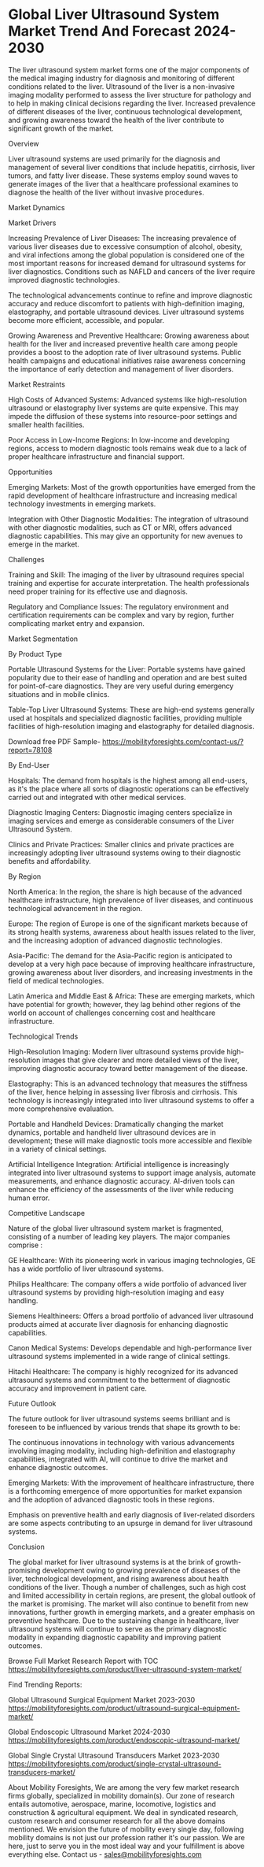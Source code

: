 # Global Liver Ultrasound System Market  Trend And Forecast 2024-2030 #
The liver ultrasound system market forms one of the major components of the medical imaging industry for diagnosis and monitoring of different conditions related to the liver. Ultrasound of the liver is a non-invasive imaging modality performed to assess the liver structure for pathology and to help in making clinical decisions regarding the liver. Increased prevalence of different diseases of the liver, continuous technological development, and growing awareness toward the health of the liver contribute to significant growth of the market.

Overview

Liver ultrasound systems are used primarily for the diagnosis and management of several liver conditions that include hepatitis, cirrhosis, liver tumors, and fatty liver disease. These systems employ sound waves to generate images of the liver that a healthcare professional examines to diagnose the health of the liver without invasive procedures.

Market Dynamics

Market Drivers

Increasing Prevalence of Liver Diseases: The increasing prevalence of various liver diseases due to excessive consumption of alcohol, obesity, and viral infections among the global population is considered one of the most important reasons for increased demand for ultrasound systems for liver diagnostics. Conditions such as NAFLD and cancers of the liver require improved diagnostic technologies.

The technological advancements continue to refine and improve diagnostic accuracy and reduce discomfort to patients with high-definition imaging, elastography, and portable ultrasound devices. Liver ultrasound systems become more efficient, accessible, and popular.

Growing Awareness and Preventive Healthcare: Growing awareness about health for the liver and increased preventive health care among people provides a boost to the adoption rate of liver ultrasound systems. Public health campaigns and educational initiatives raise awareness concerning the importance of early detection and management of liver disorders.

Market Restraints

High Costs of Advanced Systems: Advanced systems like high-resolution ultrasound or elastography liver systems are quite expensive. This may impede the diffusion of these systems into resource-poor settings and smaller health facilities.

Poor Access in Low-Income Regions: In low-income and developing regions, access to modern diagnostic tools remains weak due to a lack of proper healthcare infrastructure and financial support.

Opportunities

Emerging Markets: Most of the growth opportunities have emerged from the rapid development of healthcare infrastructure and increasing medical technology investments in emerging markets.

Integration with Other Diagnostic Modalities: The integration of ultrasound with other diagnostic modalities, such as CT or MRI, offers advanced diagnostic capabilities. This may give an opportunity for new avenues to emerge in the market.


Challenges

Training and Skill: The imaging of the liver by ultrasound requires special training and expertise for accurate interpretation. The health professionals need proper training for its effective use and diagnosis.

Regulatory and Compliance Issues: The regulatory environment and certification requirements can be complex and vary by region, further complicating market entry and expansion.

Market Segmentation

By Product Type

Portable Ultrasound Systems for the Liver: Portable systems have gained popularity due to their ease of handling and operation and are best suited for point-of-care diagnostics. They are very useful during emergency situations and in mobile clinics.

Table-Top Liver Ultrasound Systems: These are high-end systems generally used at hospitals and specialized diagnostic facilities, providing multiple facilities of high-resolution imaging and elastography for detailed diagnosis.

Download free PDF Sample- https://mobilityforesights.com/contact-us/?report=78108

By End-User

Hospitals: The demand from hospitals is the highest among all end-users, as it's the place where all sorts of diagnostic operations can be effectively carried out and integrated with other medical services.

Diagnostic Imaging Centers: Diagnostic imaging centers specialize in imaging services and emerge as considerable consumers of the Liver Ultrasound System.

Clinics and Private Practices: Smaller clinics and private practices are increasingly adopting liver ultrasound systems owing to their diagnostic benefits and affordability.

By Region

North America: In the region, the share is high because of the advanced healthcare infrastructure, high prevalence of liver diseases, and continuous technological advancement in the region.

Europe: The region of Europe is one of the significant markets because of its strong health systems, awareness about health issues related to the liver, and the increasing adoption of advanced diagnostic technologies.

Asia-Pacific: The demand for the Asia-Pacific region is anticipated to develop at a very high pace because of improving healthcare infrastructure, growing awareness about liver disorders, and increasing investments in the field of medical technologies.

Latin America and Middle East & Africa: These are emerging markets, which have potential for growth; however, they lag behind other regions of the world on account of challenges concerning cost and healthcare infrastructure.

Technological Trends

High-Resolution Imaging: Modern liver ultrasound systems provide high-resolution images that give clearer and more detailed views of the liver, improving diagnostic accuracy toward better management of the disease.

Elastography: This is an advanced technology that measures the stiffness of the liver, hence helping in assessing liver fibrosis and cirrhosis. This technology is increasingly integrated into liver ultrasound systems to offer a more comprehensive evaluation.

Portable and Handheld Devices: Dramatically changing the market dynamics, portable and handheld liver ultrasound devices are in development; these will make diagnostic tools more accessible and flexible in a variety of clinical settings.

Artificial Intelligence Integration: Artificial intelligence is increasingly integrated into liver ultrasound systems to support image analysis, automate measurements, and enhance diagnostic accuracy. AI-driven tools can enhance the efficiency of the assessments of the liver while reducing human error. 

Competitive Landscape

Nature of the global liver ultrasound system market is fragmented, consisting of a number of leading key players. The major companies comprise :

GE Healthcare: With its pioneering work in various imaging technologies, GE has a wide portfolio of liver ultrasound systems.

Philips Healthcare: The company offers a wide portfolio of advanced liver ultrasound systems by providing high-resolution imaging and easy handling.

Siemens Healthineers: Offers a broad portfolio of advanced liver ultrasound products aimed at accurate liver diagnosis for enhancing diagnostic capabilities.

Canon Medical Systems: Develops dependable and high-performance liver ultrasound systems implemented in a wide range of clinical settings.

Hitachi Healthcare: The company is highly recognized for its advanced ultrasound systems and commitment to the betterment of diagnostic accuracy and improvement in patient care.

Future Outlook

The future outlook for liver ultrasound systems seems brilliant and is foreseen to be influenced by various trends that shape its growth to be:

The continuous innovations in technology with various advancements involving imaging modality, including high-definition and elastography capabilities, integrated with AI, will continue to drive the market and enhance diagnostic outcomes.

Emerging Markets: With the improvement of healthcare infrastructure, there is a forthcoming emergence of more opportunities for market expansion and the adoption of advanced diagnostic tools in these regions.

Emphasis on preventive health and early diagnosis of liver-related disorders are some aspects contributing to an upsurge in demand for liver ultrasound systems.

Conclusion

The global market for liver ultrasound systems is at the brink of growth-promising development owing to growing prevalence of diseases of the liver, technological development, and rising awareness about health conditions of the liver. Though a number of challenges, such as high cost and limited accessibility in certain regions, are present, the global outlook of the market is promising. The market will also continue to benefit from new innovations, further growth in emerging markets, and a greater emphasis on preventive healthcare. Due to the sustaining change in healthcare, liver ultrasound systems will continue to serve as the primary diagnostic modality in expanding diagnostic capability and improving patient outcomes.


Browse Full Market Research Report with TOC https://mobilityforesights.com/product/liver-ultrasound-system-market/

Find Trending Reports:



Global Ultrasound Surgical Equipment Market 2023-2030 https://mobilityforesights.com/product/ultrasound-surgical-equipment-market/

Global Endoscopic Ultrasound Market 2024-2030 https://mobilityforesights.com/product/endoscopic-ultrasound-market/


Global Single Crystal Ultrasound Transducers Market 2023-2030 https://mobilityforesights.com/product/single-crystal-ultrasound-transducers-market/

About Mobility Foresights,
We are among the very few market research firms globally, specialized in mobility domain(s). Our zone of research entails automotive, aerospace, marine, locomotive, logistics and construction & agricultural equipment. We deal in syndicated research, custom research and consumer research for all the above domains mentioned.
We envision the future of mobility every single day, following mobility domains is not just our profession rather it's our passion. We are here, just to serve you in the most ideal way and your fulfillment is above everything else. Contact us -  sales@mobilityforesights.com 

